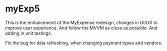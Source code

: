 # myExp5

This is the enhancement of the MyExpense redesign, changes in UI/UX to improve user experience.  And follow the MVVM as close as possible.  And adding in unit testings.

Fix the bug for data refreshing, when changing payment types and vendors.

